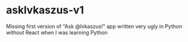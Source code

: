 # asklvkaszus-v1
Missing first version of "Ask @lvkaszus!" app written very ugly in Python without React when I was learning Python
